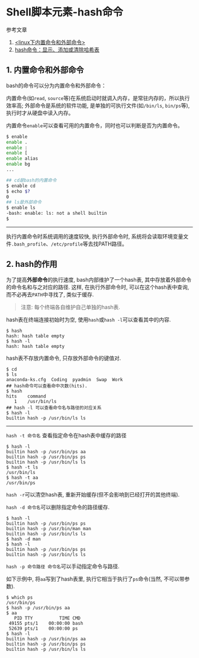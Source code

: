 # Shell脚本元素-hash命令

参考文章

1. [<linux下内置命令和外部命令>](http://www.cnblogs.com/linux-super-meng/p/4155000.html)
2. [hash命令：显示、添加或清除哈希表](http://www.th7.cn/system/lin/201406/60174.shtml)

## 1. 内置命令和外部命令

bash的命令可以分为内置命令和外部命令：

内置命令(如`read`, `source`等)在系统启动时就调入内存，是常驻内存的，所以执行效率高; 外部命令是系统的软件功能, 是单独的可执行文件(如`/bin/ls`, `bin/ps`等), 执行时才从硬盘中读入内存。

内置命令`enable`可以查看可用的内置命令，同时也可以判断是否为内置命令。

```bash
$ enable
enable .
enable :
enable [
enable alias
enable bg
...

## cd是bash的内置命令
$ enable cd
$ echo $?
0
## ls是外部命令
$ enable ls
-bash: enable: ls: not a shell builtin
$ 
```

------

执行内置命令时系统调用的速度较快, 执行外部命令时, 系统将会读取环境变量文件`.bash_profile`、`/etc/profile`等去找PATH路径。

## 2. hash的作用

为了提高**外部命令**的执行速度, bash内部维护了一个hash表, 其中存放着外部命令的命令名和与之对应的路径. 这样, 在执行外部命令时, 可以在这个hash表中查询, 而不必再去`PATH`中寻找了, 类似于缓存.

> 注意: 每个终端各自维护自己单独的hash表.

hash表在终端连接初始时为空, 使用`hash`或`hash -l`可以查看其中的内容.

```
$ hash 
hash: hash table empty
$ hash -l
hash: hash table empty
```

hash表不存放内置命令, 只存放外部命令的键值对.

```
$ cd
$ ls
anaconda-ks.cfg  Coding  pyadmin  Swap  Work
## hash命令可以查看命中次数(hits).
$ hash
hits	command
   1	/usr/bin/ls
## hash -l 可以查看命令名与路径的对应关系
$ hash -l
builtin hash -p /usr/bin/ls ls
```

------

`hash -t 命令名` 查看指定命令在hash表中缓存的路径

```
$ hash -l
builtin hash -p /usr/bin/ps aa
builtin hash -p /usr/bin/ps ps
builtin hash -p /usr/bin/ls ls
$ hash -t ls
/usr/bin/ls
$ hash -t aa
/usr/bin/ps
```

`hash -r`可以清空hash表, 重新开始缓存(但不会影响到已经打开的其他终端).

`hash -d 命令名`可以删除指定命令的路径缓存.

```
$ hash -l
builtin hash -p /usr/bin/ps ps
builtin hash -p /usr/bin/man man
builtin hash -p /usr/bin/ls ls
$ hash -d man
$ hash -l
builtin hash -p /usr/bin/ps ps
builtin hash -p /usr/bin/ls ls
```

`hash -p 命令路径 命令名`可以手动指定命令与路径.

如下示例中, 将`aa`写到了hash表里, 执行它相当于执行了`ps`命令(当然, 不可以带参数).

```
$ which ps
/usr/bin/ps
$ hash -p /usr/bin/ps aa
$ aa
   PID TTY          TIME CMD
 49155 pts/1    00:00:00 bash
 52639 pts/1    00:00:00 ps
$ hash -l
builtin hash -p /usr/bin/ps aa
builtin hash -p /usr/bin/ps ps
builtin hash -p /usr/bin/ls ls
```